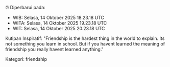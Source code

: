 ⏰ Diperbarui pada:
- WIB: Selasa, 14 Oktober 2025 18.23.18 UTC
- WITA: Selasa, 14 Oktober 2025 19.23.18 UTC
- WIT: Selasa, 14 Oktober 2025 20.23.18 UTC

Kutipan Inspiratif:
"Friendship is the hardest thing in the world to explain. Its not something you learn in school. But if you havent learned the meaning of friendship you really havent learned anything."


Kategori: friendship

